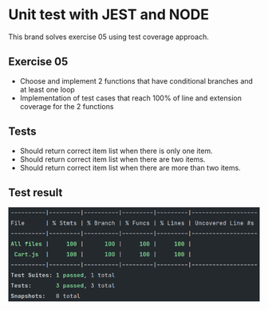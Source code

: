 # Unit test with JEST and NODE

This brand solves exercise 05 using test coverage approach.

## Exercise 05

- Choose and implement 2 functions that have conditional branches and at least one loop
- Implementation of test cases that reach 100% of line and extension coverage for the 2 functions

## Tests
- Should return correct item list when there is only one item.
- Should return correct item list when there are two items.
- Should return correct item list when there are more than two items.
## Test result
![Image of test result](assets/test-result.png "Running unit tests with jest")
